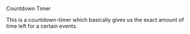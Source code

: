 Countdown Timer

  This is a countdown-timer which basically gives us the exact amount of time left for a certain events. 